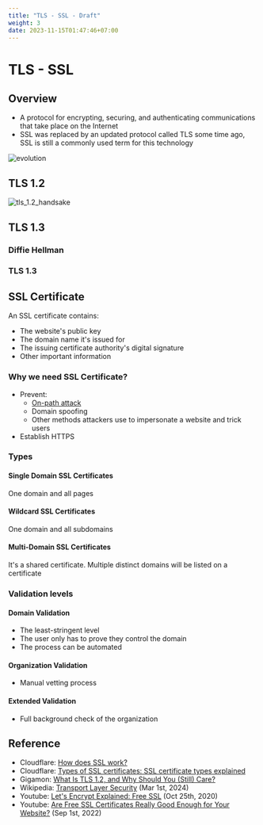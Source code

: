 ```yaml
---
title: "TLS - SSL - Draft"
weight: 3
date: 2023-11-15T01:47:46+07:00
---
```


# TLS - SSL

## Overview

- A protocol for encrypting, securing, and authenticating communications that take place on the Internet
- SSL was replaced by an updated protocol called TLS some time ago, SSL is still a commonly used term for this technology

![evolution](/research/be_protocol/tls_ssl/evolution.png)

## TLS 1.2

![tls_1.2_handsake](/research/be_protocol/tls_ssl/tls_1.2_handsake.png)

## TLS 1.3

### Diffie Hellman

### TLS 1.3

## SSL Certificate

An SSL certificate contains:
- The website's public key
- The domain name it's issued for
- The issuing certificate authority's digital signature
- Other important information

### Why we need SSL Certificate?

- Prevent: 
    - [On-path attack](https://www.cloudflare.com/learning/security/threats/on-path-attack/)  <!-- Todo: [Malicious Network Redirects](/docs/research/security/#malicious-network-redirects) -->
    - Domain spoofing
    - Other methods attackers use to impersonate a website and trick users
- Establish HTTPS

### Types

#### Single Domain SSL Certificates

One domain and all pages

#### Wildcard SSL Certificates

One domain and all subdomains

#### Multi-Domain SSL Certificates

It's a shared certificate. Multiple distinct domains will be listed on a certificate

### Validation levels

#### Domain Validation

- The least-stringent level 
- The user only has to prove they control the domain
- The process can be automated

#### Organization Validation

- Manual vetting process

#### Extended Validation

- Full background check of the organization

## Reference

- Cloudflare: [How does SSL work?](https://www.cloudflare.com/learning/ssl/how-does-ssl-work/)
- Cloudflare: [Types of SSL certificates: SSL certificate types explained](https://www.cloudflare.com/learning/ssl/types-of-ssl-certificates/)
- Gigamon: [What Is TLS 1.2, and Why Should You (Still) Care?](https://blog.gigamon.com/2021/07/14/what-is-tls-1-2-and-why-should-you-still-care/)
- Wikipedia: [Transport Layer Security](https://en.wikipedia.org/wiki/Transport_Layer_Security) (Mar 1st, 2024)
- Youtube: [Let's Encrypt Explained: Free SSL](https://www.youtube.com/watch?v=jrR_WfgmWEw) (Oct 25th, 2020)
- Youtube: [Are Free SSL Certificates Really Good Enough for Your Website?](https://www.youtube.com/watch?v=yjk36fv3Km4) (Sep 1st, 2022)
